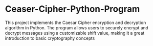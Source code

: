 # Ceaser-Cipher-Python-Program
This project implements the Caesar Cipher encryption and decryption algorithm in Python. The program allows users to securely encrypt and decrypt messages using a customizable shift value, making it a great introduction to basic cryptography concepts
